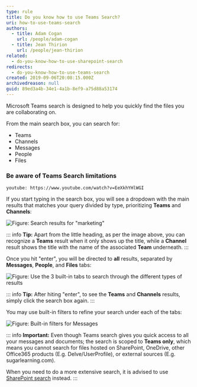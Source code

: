 ```yaml
---
type: rule
title: Do you know how to use Teams Search?
uri: how-to-use-teams-search
authors:
  - title: Adam Cogan
    url: /people/adam-cogan
  - title: Jean Thirion
    url: /people/jean-thirion
related:
  - do-you-know-how-to-use-sharepoint-search
redirects:
  - do-you-know-how-to-use-teams-search
created: 2019-09-06T20:08:15.000Z
archivedreason: null
guid: 89ed3a4b-34e1-4a1b-8ef9-a75d88a53174
---
```


Microsoft Teams search is designed to help you quickly find the files you are collaborating on.

From the main search box, you can search for:

* Teams
* Channels
* Messages
* People
* Files

### Be aware of Teams Search limitations

`youtube: https://www.youtube.com/watch?v=EeXkhYHlWGI`

<!--endintro-->

If you start typing in the search box, you will see a dropdown with the main results that matches your query divided by type, prioritizing **Teams** and **Channels**:

![Figure: Search results for "marketing"](teams-search-dropdown.png)  

::: info
**Tip:** Apart from the little heading, as per the image above, you can recognize a **Teams** result when it only shows up the title, while a **Channel** result shows the title with the name of the associated **Team** underneath.
:::

Once you hit "enter", you will be directed to **all** results, separated by **Messages**, **People**, and **Files** tabs:

![Figure: Use the 3 built-in tabs to search through the different types of results](teams-search-tabs.png)  

::: info
**Tip:** After hiting "enter", to see the **Teams** and **Channels** results, simply click the search box again.
:::

You may use built-in filters to refine your search under each of the tabs:

![Figure: Built-in filters for Messages](teams-search-filter.png)  

::: info
**Important:** Even though Teams search gives you quick access to all your messages and documents; the search is scoped to **Teams only**, which means you cannot search for files hosted on SharePoint, OneDrive, other Office365 products (E.g. Delve/UserProfile), or external sources (E.g. sugarlearning.com). 

When you need to do a more extensive search, it is advised to use [SharePoint search](/sharepoint-search) instead.
:::
